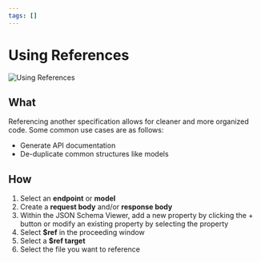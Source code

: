 ```yaml
---
tags: []
---
```


# Using References

![Using References](../../assets/images/ref-model.png)

## What

Referencing another specification allows for cleaner and more organized code. Some common use cases are as follows:

- Generate API documentation
- De-duplicate common structures like models

## How

1. Select an **endpoint** or **model**
2. Create a **request body** and/or **response body**
3. Within the JSON Schema Viewer, add a new property by clicking the + button or modify an existing property by selecting the property
4. Select **\$ref** in the proceeding window
5. Select a **\$ref target**
6. Select the file you want to reference
